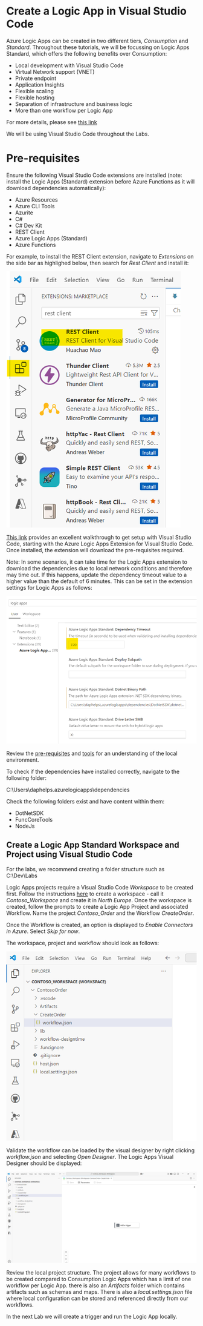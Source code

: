 # Create a Logic App in Visual Studio Code

Azure Logic Apps can be created in two different tiers, *Consumption* and *Standard*. Throughout these tutorials, we will be focussing on Logic Apps Standard, which offers the following benefits over Consumption:

- Local development with Visual Studio Code
- Virtual Network support (VNET)
- Private endpoint
- Application Insights
- Flexible scaling
- Flexible hosting
- Separation of infrastructure and business logic
- More than one workflow per Logic App

For more details, please see [this link](https://learn.microsoft.com/en-us/azure/logic-apps/single-tenant-overview-compare)

We will be using Visual Studio Code throughout the Labs.

# Pre-requisites

Ensure the following Visual Studio Code extensions are installed (note: install the Logic Apps (Standard) extension before Azure Functions as it will download dependencies automatically):

- Azure Resources
- Azure CLI Tools
- Azurite
- C#
- C# Dev Kit
- REST Client
- Azure Logic Apps (Standard)
- Azure Functions

For example, to install the REST Client extension, navigate to *Extensions* on the side bar as highlighed below, then search for *Rest Client* and install it:

![Visual Studio Code Extension](<images/VS Code Extension.png>)

[This link](https://learn.microsoft.com/en-us/azure/logic-apps/create-standard-workflows-visual-studio-code#tools) provides an excellent walkthrough to get setup with Visual Studio Code, starting with the Azure Logic Apps Extension for Visual Studio Code. Once installed, the extension will download the pre-requisites required. 

Note: In some scenarios, it can take time for the Logic Apps extension to download the dependencies due to local network conditions and therefore may time out. If this happens, update the dependency timeout value to a higher value than the default of 6 minutes. This can be set in the extension settings for Logic Apps as follows:

![Dependency Timeout](<images/Logic Apps - dependency timeout.png>)

 Review the [pre-requisites](https://learn.microsoft.com/en-us/azure/logic-apps/create-standard-workflows-visual-studio-code#prerequisites) and [tools](https://learn.microsoft.com/en-us/azure/logic-apps/create-standard-workflows-visual-studio-code#tools) for an understanding of the local environment.

To check if the dependencies have installed correctly, navigate to the following folder:

C:\Users\daphelps\.azurelogicapps\dependencies

Check the following folders exist and have content within them:

- DotNetSDK
- FuncCoreTools
- NodeJs

## Create a Logic App Standard Workspace and Project using Visual Studio Code

For the labs, we recommend creating a folder structure such as C:\Dev\Labs

Logic Apps projects require a Visual Studio Code *Workspace* to be created first. Follow the instructions [here](https://learn.microsoft.com/en-us/azure/logic-apps/create-standard-workflows-visual-studio-code#create-a-local-workspace) to create a workspace - call it *Contoso_Workspace* and create it in *North Europe*. Once the workspace is created, follow the prompts to create a Logic App Project and associated Workflow. Name the project *Contoso_Order* and the Workflow *CreateOrder*.

Once the Workflow is created, an option is displayed to *Enable Connectors in Azure*. Select *Skip for now*.

The workspace, project and workflow should look as follows:

![Project Structure](images/ProjectStructure.png)

Validate the workflow can be loaded by the visual designer by right clicking *workflow.json* and selecting *Open Designer*. The Logic Apps Visual Designer should be displayed:

![Visual Designer](<images/Visual Designer.png>)

Review the local project structure. The project allows for many workflows to be created compared to Consumption Logic Apps which has a limit of one workflow per Logic App. there is also an *Artifacts* folder which contains artifacts such as schemas and maps. There is also a *local.settings.json* file where local configuration can be stored and referenced directly from our workflows.

In the next Lab we will create a trigger and run the Logic App locally.